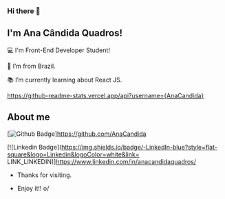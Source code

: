### Hi there 👋

## I'm Ana Cândida Quadros!

 

:computer: I'm Front-End Developer Student!

:house_with_garden: I’m from Brazil.

:books: I’m currently learning about React JS.

https://github-readme-stats.vercel.app/api?username={AnaCandida}


 

## About me

[![Github Badge](https://img.shields.io/badge/-Github-000?style=flat-square&logo=Github&logoColor=white&link=LINK_GIT)]https://github.com/AnaCandida

[![Linkedin Badge](https://img.shields.io/badge/-LinkedIn-blue?style=flat-square&logo=Linkedin&logoColor=white&link= LINK_LINKEDIN)]https://www.linkedin.com/in/anacandidaquadros/



- Thanks for visiting.

- Enjoy it!! o/
